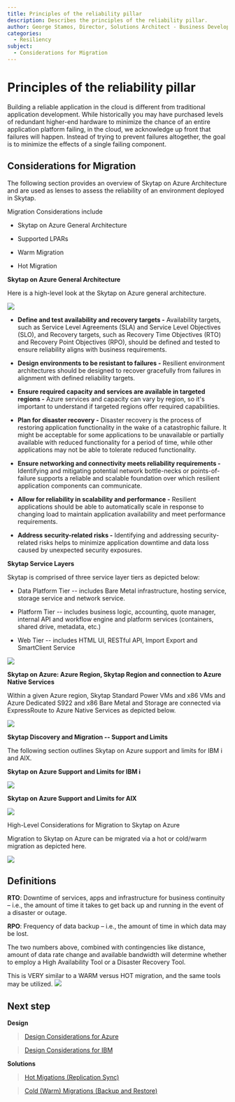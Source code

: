 ```yaml
---
title: Principles of the reliability pillar
description: Describes the principles of the reliability pillar.
author: George Stamos, Director, Solutions Architect - Business Development
categories:
  - Resiliency
subject:
  - Considerations for Migration
---
```


# Principles of the reliability pillar

Building a reliable application in the cloud is different from traditional application development. While historically you may have purchased levels of redundant higher-end hardware to minimize the chance of an entire application platform failing, in the cloud, we acknowledge up front that failures will happen. Instead of trying to prevent failures altogether, the goal is to minimize the effects of a single failing component.

## Considerations for Migration

The following section provides an overview of Skytap on Azure Architecture and are used as lenses to assess the reliability of an environment deployed in Skytap. 

Migration Considerations include

-   Skytap on Azure General Architecture

-   Supported LPARs

-   Warm Migration

-   Hot Migration

**Skytap on Azure General Architecture**

Here is a high-level look at the Skytap on Azure general architecture.

<img src="./migrationmedia/media/image1.png">


- **Define and test availability and recovery targets -** Availability targets, such as Service Level Agreements (SLA) and Service Level Objectives (SLO), and Recovery targets, such as Recovery Time Objectives (RTO) and Recovery Point Objectives (RPO), should be defined and tested to ensure reliability aligns with business requirements.

- **Design environments to be resistant to failures -** Resilient environment architectures should be designed to recover gracefully from failures in alignment with defined reliability targets.

- **Ensure required capacity and services are available in targeted regions -** Azure services and capacity can vary by region, so it's important to understand if targeted regions offer required capabilities.

- **Plan for disaster recovery -** Disaster recovery is the process of restoring application functionality in the wake of a catastrophic failure. It might be acceptable for some applications to be unavailable or partially available with reduced functionality for a period of time, while other applications may not be able to tolerate reduced functionality.

- **Ensure networking and connectivity meets reliability requirements -** Identifying and mitigating potential network bottle-necks or points-of-failure supports a reliable and scalable foundation over which resilient application components can communicate.

- **Allow for reliability in scalability and performance -** Resilient applications should be able to automatically scale in response to changing load to maintain application availability and meet performance requirements.

- **Address security-related risks -** Identifying and addressing security-related risks helps to minimize application downtime and data loss caused by unexpected security exposures.

**Skytap Service Layers**

Skytap is comprised of three service layer tiers as depicted below:

-   Data Platform Tier -- includes Bare Metal infrastructure, hosting
    service, storage service and network service.

-   Platform Tier -- includes business logic, accounting, quote manager,
    internal API and workflow engine and platform services (containers,
    shared drive, metadata, etc.)

-   Web Tier -- includes HTML UI, RESTful API, Import Export and
    SmartClient Service

<img src="migrationmedia/media/image2.png">

**Skytap on Azure: Azure Region, Skytap Region and connection to Azure
Native Services**

Within a given Azure region, Skytap Standard Power VMs and x86 VMs and
Azure Dedicated S922 and x86 Bare Metal and Storage are connected via
ExpressRoute to Azure Native Services as depicted below.

<img src="migrationmedia/media/image3.png">

**Skytap Discovery and Migration -- Support and Limits**

The following section outlines Skytap on Azure support and limits for
IBM i and AIX.

**Skytap on Azure Support and Limits for IBM i**

<img src="./migrationmedia/media/image4.png">

**Skytap on Azure Support and Limits for AIX**

<img src="./migrationmedia/media/image5.png">

High-Level Considerations for Migration to Skytap on Azure

Migration to Skytap on Azure can be migrated via a hot or cold/warm
migration as depicted here. 

<img src="migrationmedia/media/image6.png">

## Definitions

**RTO**: Downtime of services, apps and infrastructure for business continuity – i.e., the amount of time it takes to get back up and running in the event of a disaster or outage.

**RPO**: Frequency of data backup – i.e., the amount of time in which data may be lost.

The two numbers above, combined with contingencies like distance, amount of data rate change and available bandwidth will determine whether to employ a High Availability Tool or a Disaster Recovery Tool.

This is VERY similar to a WARM versus HOT migration, and the same tools may be utilized.
<img src="./media/backuptypes.png">

## Next step

**Design**
>[Design Considerations for Azure](designconsiderationsazure.md)

>[Design Considerations for IBM](designconsiderationsibm.md)

**Solutions**
 >[Hot Migations (Replication Sync)](solutions/HotMigrationOverview.md)
  
 >[Cold (Warm) Migrations (Backup and Restore)](solutions/ColdMigrationsOverview.md)
